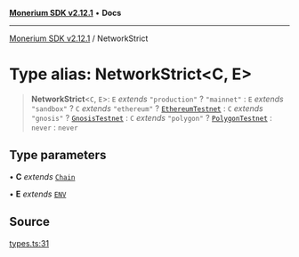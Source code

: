 [**Monerium SDK v2.12.1**](../README.md) • **Docs**

---

[Monerium SDK v2.12.1](../README.md) / NetworkStrict

# Type alias: NetworkStrict\<C, E\>

> **NetworkStrict**\<`C`, `E`\>: `E` _extends_ `"production"` ? `"mainnet"` : `E` _extends_ `"sandbox"` ? `C` _extends_ `"ethereum"` ? [`EthereumTestnet`](EthereumTestnet.md) : `C` _extends_ `"gnosis"` ? [`GnosisTestnet`](GnosisTestnet.md) : `C` _extends_ `"polygon"` ? [`PolygonTestnet`](PolygonTestnet.md) : `never` : `never`

## Type parameters

• **C** _extends_ [`Chain`](Chain.md)

• **E** _extends_ [`ENV`](ENV.md)

## Source

[types.ts:31](https://github.com/monerium/js-monorepo/blob/5fda91f95d4a7935be7ec580e05eb73520a9a0dd/packages/sdk/src/types.ts#L31)
